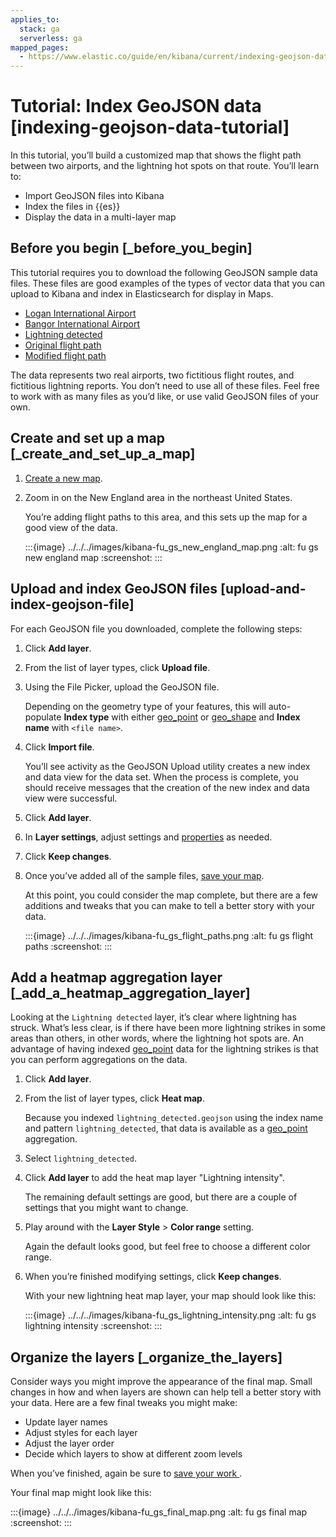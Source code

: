 ```yaml
---
applies_to:
  stack: ga
  serverless: ga
mapped_pages:
  - https://www.elastic.co/guide/en/kibana/current/indexing-geojson-data-tutorial.html
---
```


# Tutorial: Index GeoJSON data [indexing-geojson-data-tutorial]

In this tutorial, you’ll build a customized map that shows the flight path between two airports, and the lightning hot spots on that route. You’ll learn to:

* Import GeoJSON files into Kibana
* Index the files in {{es}}
* Display the data in a multi-layer map


## Before you begin [_before_you_begin]

This tutorial requires you to download the following GeoJSON sample data files. These files are good examples of the types of vector data that you can upload to Kibana and index in Elasticsearch for display in  Maps.

* [Logan International Airport](https://raw.githubusercontent.com/elastic/examples/master/Maps/Getting%20Started%20Examples/geojson_upload_and_styling/logan_international_airport.geojson)
* [Bangor International Airport](https://raw.githubusercontent.com/elastic/examples/master/Maps/Getting%20Started%20Examples/geojson_upload_and_styling/bangor_international_airport.geojson)
* [Lightning detected](https://raw.githubusercontent.com/elastic/examples/master/Maps/Getting%20Started%20Examples/geojson_upload_and_styling/lightning_detected.geojson)
* [Original flight path](https://raw.githubusercontent.com/elastic/examples/master/Maps/Getting%20Started%20Examples/geojson_upload_and_styling/original_flight_path.geojson)
* [Modified flight path](https://raw.githubusercontent.com/elastic/examples/master/Maps/Getting%20Started%20Examples/geojson_upload_and_styling/modified_flight_path.geojson)

The data represents two real airports, two fictitious flight routes, and fictitious lightning reports. You don’t need to use all of these files. Feel free to work with as many files as you’d like, or use valid GeoJSON files of your own.


## Create and set up a map [_create_and_set_up_a_map]

1. [Create a new map](maps-getting-started.md#maps-create).
2. Zoom in on the New England area in the northeast United States.

   You’re adding flight paths to this area, and this sets up the map for a good view of the data.

   :::{image} ../../../images/kibana-fu_gs_new_england_map.png
   :alt: fu gs new england map
   :screenshot:
   :::



## Upload and index GeoJSON files [upload-and-index-geojson-file]

For each GeoJSON file you downloaded, complete the following steps:

1. Click **Add layer**.
2. From the list of layer types, click **Upload file**.
3. Using the File Picker, upload the GeoJSON file.

    Depending on the geometry type of your features, this will auto-populate **Index type** with either [geo_point](asciidocalypse://docs/elasticsearch/docs/reference/elasticsearch/mapping-reference/geo-point.md) or [geo_shape](asciidocalypse://docs/elasticsearch/docs/reference/elasticsearch/mapping-reference/geo-shape.md) and **Index name** with `<file name>`.

4. Click **Import file**.

    You’ll see activity as the GeoJSON Upload utility creates a new index and data view for the data set. When the process is complete, you should receive messages that the creation of the new index and data view were successful.

5. Click **Add layer**.
6. In **Layer settings**, adjust settings and [properties](maps-vector-style-properties.md) as needed.
7. Click **Keep changes**.
8. Once you’ve added all of the sample files, [save your map](maps-getting-started.md#maps-save).

   At this point, you could consider the map complete, but there are a few additions and tweaks that you can make to tell a better story with your data.

   :::{image} ../../../images/kibana-fu_gs_flight_paths.png
   :alt: fu gs flight paths
   :screenshot:
   :::



## Add a heatmap aggregation layer [_add_a_heatmap_aggregation_layer]

Looking at the `Lightning detected` layer, it’s clear where lightning has struck. What’s less clear, is if there have been more lightning strikes in some areas than others, in other words, where the lightning hot spots are. An advantage of having indexed [geo_point](asciidocalypse://docs/elasticsearch/docs/reference/elasticsearch/mapping-reference/geo-point.md) data for the lightning strikes is that you can perform aggregations on the data.

1. Click **Add layer**.
2. From the list of layer types, click **Heat map**.

    Because you indexed `lightning_detected.geojson` using the index name and pattern `lightning_detected`, that data is available as a [geo_point](asciidocalypse://docs/elasticsearch/docs/reference/elasticsearch/mapping-reference/geo-point.md) aggregation.

3. Select `lightning_detected`.
4. Click **Add layer** to add the heat map layer "Lightning intensity".

    The remaining default settings are good, but there are a couple of settings that you might want to change.

5. Play around with the **Layer Style** > **Color range** setting.

    Again the default looks good, but feel free to choose a different color range.

6. When you’re finished modifying settings, click **Keep changes**.

   With your new lightning heat map layer, your map should look like this:

   :::{image} ../../../images/kibana-fu_gs_lightning_intensity.png
   :alt: fu gs lightning intensity
   :screenshot:
   :::



## Organize the layers [_organize_the_layers]

Consider ways you might improve the appearance of the final map. Small changes in how and when layers are shown can help tell a better story with your data. Here are a few final tweaks you might make:

* Update layer names
* Adjust styles for each layer
* Adjust the layer order
* Decide which layers to show at different zoom levels

When you’ve finished, again be sure to [save your work ](maps-getting-started.md#maps-save).

Your final map might look like this:

:::{image} ../../../images/kibana-fu_gs_final_map.png
:alt: fu gs final map
:screenshot:
:::

